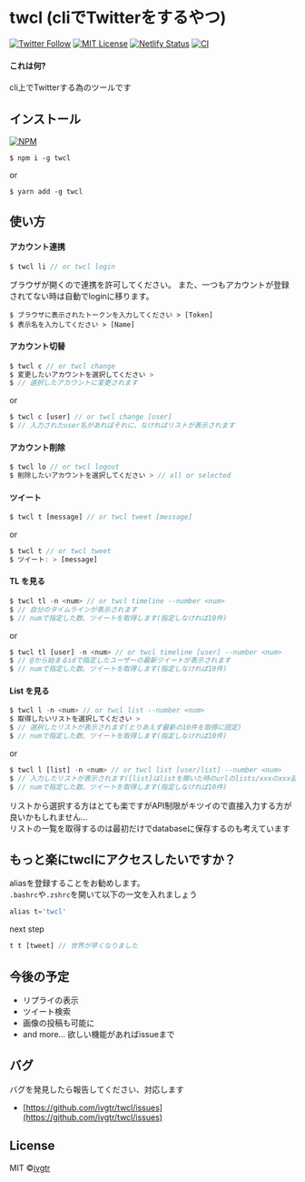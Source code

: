 # twcl (cliでTwitterをするやつ)
[![Twitter Follow](https://img.shields.io/twitter/follow/mawaru_hana?style=social)](https://twitter.com/mawaru_hana) [![MIT License](http://img.shields.io/badge/license-MIT-blue.svg?style=flat)](LICENSE) [![Netlify Status](https://api.netlify.com/api/v1/badges/528913b2-82a9-4d80-89a5-0005a7da157b/deploy-status)](https://github.com/ivgtr/twcl-web) [![CI](https://github.com/ivgtr/twcl-middleware/workflows/CI/badge.svg)](https://github.com/ivgtr/twcl-middleware)

#### これは何?  
cli上でTwitterする為のツールです


## インストール  
[![NPM](https://nodei.co/npm/twcl.png?mini=true)](https://www.npmjs.com/package/twcl)  
```
$ npm i -g twcl
```
or
```
$ yarn add -g twcl
```

## 使い方
#### アカウント連携  
``` javascript
$ twcl li // or twcl login
```
ブラウザが開くので連携を許可してください。
また、一つもアカウントが登録されてない時は自動でloginに移ります。
```
$ ブラウザに表示されたトークンを入力してください > [Token] 
$ 表示名を入力してください > [Name]
```
#### アカウント切替
``` javascript
$ twcl c // or twcl change
$ 変更したいアカウントを選択してください >
$ // 選択したアカウントに変更されます
```
or
``` javascript
$ twcl c [user] // or twcl change [user]
$ // 入力されたuser名があればそれに、なければリストが表示されます
```
#### アカウント削除
``` javascript
$ twcl lo // or twcl logout
$ 削除したいアカウントを選択してください > // all or selected
```
#### ツイート
``` javascript
$ twcl t [message] // or twcl tweet [message]
```
or  
``` javascript
$ twcl t // or twcl tweet
$ ツイート: > [message]
```
#### TL を見る
``` javascript
$ twcl tl -n <num> // or twcl timeline --number <num>
$ // 自分のタイムラインが表示されます
$ // numで指定した数、ツイートを取得します(指定しなければ10件)
```
or
``` javascript
$ twcl tl [user] -n <num> // or twcl timeline [user] --number <num>
$ // @から始まるidで指定したユーザーの最新ツイートが表示されます
$ // numで指定した数、ツイートを取得します(指定しなければ10件)
```
#### List を見る
``` javascript
$ twcl l -n <num> // or twcl list --number <num>
$ 取得したいリストを選択してください >
$ // 選択したリストが表示されます(とりあえず最新の10件を取得に固定)
$ // numで指定した数、ツイートを取得します(指定しなければ10件)
```
or
``` javascript
$ twcl l [list] -n <num> // or twcl list [user/list] --number <num>
$ // 入力したリストが表示されます([list]はlistを開いた時のurlのlists/xxxのxxx部分)
$ // numで指定した数、ツイートを取得します(指定しなければ10件)
```
リストから選択する方はとても楽ですがAPI制限がキツイので直接入力する方が良いかもしれません...  
リストの一覧を取得するのは最初だけでdatabaseに保存するのも考えています



## もっと楽にtwclにアクセスしたいですか？
aliasを登録することをお勧めします。  
`.bashrc`や`.zshrc`を開いて以下の一文を入れましょう
``` javascript
alias t='twcl'
```  
next step
``` javascript
t t [tweet] // 世界が早くなりました
```  

## 今後の予定
- リプライの表示
- ツイート検索
- 画像の投稿も可能に
- and more...
欲しい機能があればissueまで  
## バグ
バグを発見したら報告してください、対応します
- [https://github.com/ivgtr/twcl/issues](https://github.com/ivgtr/twcl/issues)

## License
MIT ©[ivgtr](https://github.com/ivgtr)